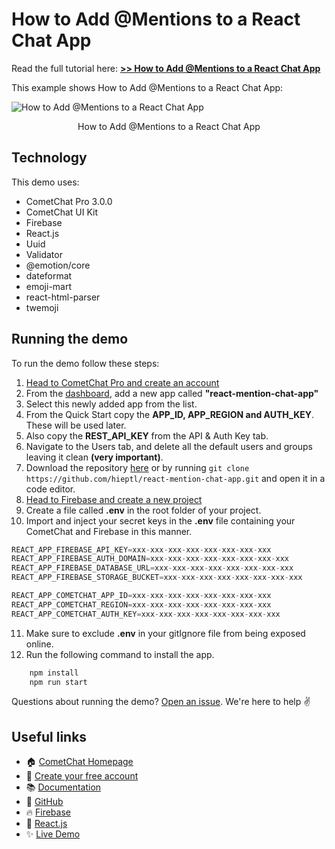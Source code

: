 # How to Add @Mentions to a React Chat App

Read the full tutorial here: [**>> How to Add @Mentions to a React Chat App**](https://www.cometchat.com/tutorials/#)

This example shows How to Add @Mentions to a React Chat App:

![How to Add @Mentions to a React Chat App](/screenshots/0.gif)
<center><figcaption>How to Add @Mentions to a React Chat App</figcaption></center>

## Technology

This demo uses:

- CometChat Pro 3.0.0
- CometChat UI Kit
- Firebase
- React.js
- Uuid
- Validator
- @emotion/core
- dateformat
- emoji-mart
- react-html-parser
- twemoji

## Running the demo

To run the demo follow these steps:

1. [Head to CometChat Pro and create an account](https://app.cometchat.com/signup)
2. From the [dashboard](https://app.cometchat.com/apps), add a new app called **"react-mention-chat-app"**
3. Select this newly added app from the list.
4. From the Quick Start copy the **APP_ID, APP_REGION and AUTH_KEY**. These will be used later.
5. Also copy the **REST_API_KEY** from the API & Auth Key tab.
6. Navigate to the Users tab, and delete all the default users and groups leaving it clean **(very important)**.
7. Download the repository [here](https://github.com/hieptl/react-mention-chat-app/archive/main.zip) or by running `git clone https://github.com/hieptl/react-mention-chat-app.git` and open it in a code editor.
8. [Head to Firebase and create a new project](https://console.firebase.google.com)
9. Create a file called **.env** in the root folder of your project.
10. Import and inject your secret keys in the **.env** file containing your CometChat and Firebase in this manner.

```js
REACT_APP_FIREBASE_API_KEY=xxx-xxx-xxx-xxx-xxx-xxx-xxx-xxx
REACT_APP_FIREBASE_AUTH_DOMAIN=xxx-xxx-xxx-xxx-xxx-xxx-xxx-xxx
REACT_APP_FIREBASE_DATABASE_URL=xxx-xxx-xxx-xxx-xxx-xxx-xxx-xxx
REACT_APP_FIREBASE_STORAGE_BUCKET=xxx-xxx-xxx-xxx-xxx-xxx-xxx-xxx

REACT_APP_COMETCHAT_APP_ID=xxx-xxx-xxx-xxx-xxx-xxx-xxx-xxx
REACT_APP_COMETCHAT_REGION=xxx-xxx-xxx-xxx-xxx-xxx-xxx-xxx
REACT_APP_COMETCHAT_AUTH_KEY=xxx-xxx-xxx-xxx-xxx-xxx-xxx-xxx
```

11. Make sure to exclude **.env** in your gitIgnore file from being exposed online.
12. Run the following command to install the app.

```sh
    npm install
    npm run start
```

Questions about running the demo? [Open an issue](https://github.com/hieptl/react-mention-chat-app/issues). We're here to help ✌️

## Useful links

- 🏠 [CometChat Homepage](https://app.cometchat.com/signup)
- 🚀 [Create your free account](https://app.cometchat.com/apps)
- 📚 [Documentation](https://prodocs.cometchat.com)
- 👾 [GitHub](https://www.github.com/cometchat-pro)
- 🔥 [Firebase](https://console.firebase.google.com)
- 🔷 [React.js](https://reactjs.org/)
- ✨ [Live Demo](https://react-mention-chat-app-2.glitch.me)